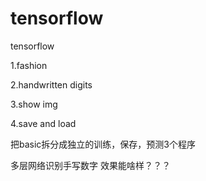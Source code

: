 # tensorflow
tensorflow

1.fashion

2.handwritten digits

3.show img

4.save and load



把basic拆分成独立的训练，保存，预测3个程序

多层网络识别手写数字 效果能啥样？？？
